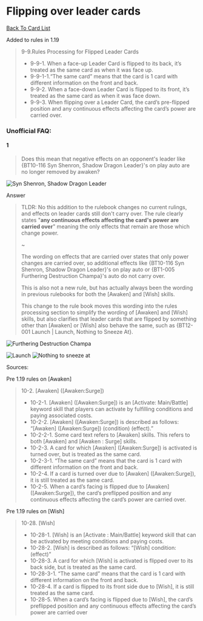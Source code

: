 #  Flipping over leader cards

[Back To Card List](./index.md)

Added to rules in 1.19
> 9-9.Rules Processing for Flipped Leader Cards
>
> - 9-9-1. When a face-up Leader Card is flipped
  to its back, it’s treated as the same
  card as when it was face up.
>  - 9-9-1-1.“The same card” means that the card is 1 card with
  different information on the front and back.
> - 9-9-2. When a face-down Leader Card is
  flipped to its front, it’s treated as the
  same card as when it was face down.
> - 9-9-3. When flipping over a Leader Card, the
  card’s pre-flipped position and any
  continuous effects affecting the card’s
  power are carried over.


### Unofficial FAQ:
#### 1
> Does this mean that negative effects on an opponent's leader like {BT10-116 Syn Shenron, Shadow Dragon Leader}'s on play auto are no longer removed by awaken?

![Syn Shenron, Shadow Dragon Leader](http://www.dbs-cardgame.com/images/cardlist/cardimg/BT10-116.png)

Answer
> TLDR: No this addition to the rulebook changes no current rulings, and effects on leader cards still don't carry over.
> The rule clearly states "**any continuous effects affecting the card's power are carried over**" meaning the only effects that remain are those which change power.
>
> ~
>
> The wording on effects that are carried over states that only power changes are carried over, so additional effects like {BT10-116 Syn Shenron, Shadow Dragon Leader}'s on play auto or {BT1-005 Furthering Destruction Champa}'s auto do not carry over.
>
> This is also not a new rule, but has actually always been the wording in previous rulebooks for both the [Awaken] and [Wish] skills.
>
> This change to the rule book moves this wording into the rules processing section to simplify the wording of [Awaken] and [Wish] skills, but also clarifies that leader cards that are flipped by something other than [Awaken] or [Wish] also behave the same, such as {BT12-001 Launch | Launch, Nothing to Sneeze At}.
>

![Furthering Destruction Champa](http://www.dbs-cardgame.com/images/cardlist/cardimg/BT1-005.png)

![Launch](http://www.dbs-cardgame.com/images/cardlist/cardimg/BT12-001.png)
![Nothing to sneeze at](http://www.dbs-cardgame.com/images/cardlist/cardimg/BT12-001_b.png)


Sources: 

Pre 1.19 rules on [Awaken]
> 10-2. [Awaken] ([Awaken:Surge])
> - 10-2-1. [Awaken] ([Awaken:Surge])
  is an [Activate: Main/Battle] keyword
  skill that players can activate by
  fulfilling conditions and paying
  associated costs.
> - 10-2-2. [Awaken] ([Awaken:Surge])
  is described as follows: “[Awaken]
  ([Awaken:Surge]) (condition) (effect).”
>  - 10-2-2-1. Some card text refers to [Awaken] skills. This
  refers to both [Awaken] and [Awaken : Surge] skills.
> - 10-2-3. A card for which [Awaken]
  ([Awaken:Surge]) is activated is
  turned over, but is treated as the same
  card.
>  - 10-2-3-1. “The same card” means that the card is 1 card
  with different information on the front and back.
> - 10-2-4. If a card is turned over due
  to [Awaken] ([Awaken:Surge]), it is still
  treated as the same card.
> - 10-2-5. When a card’s facing is
  flipped due to [Awaken]
  ([Awaken:Surge]), the card’s preflipped position and any continuous
  effects affecting the card’s power are
  carried over.

Pre 1.19 rules on [Wish]
> 10-28. [Wish]
> - 10-28-1. [Wish] is an [Activate :
  Main/Battle] keyword skill that can be
  activated by meeting conditions and
  paying costs.
> - 10-28-2. [Wish] is described as
  follows: “[Wish] condition: (effect)”
> - 10-28-3. A card for which [Wish] is
  activated is flipped over to its back
  side, but is treated as the same card.
>  - 10-28-3-1. “The same card” means that the card is 1 card
  with different information on the front and back.
> - 10-28-4. If a card is flipped to its front
  side due to [Wish], it is still treated as
  the same card.
> - 10-28-5. When a card’s facing is
  flipped due to [Wish], the card’s preflipped position and any continuous
  effects affecting the card’s power are
  carried over
